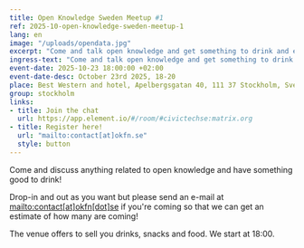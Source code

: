 ```yaml
---
title: Open Knowledge Sweden Meetup #1
ref: 2025-10-open-knowledge-sweden-meetup-1
lang: en
image: "/uploads/opendata.jpg"
excerpt: "Come and talk open knowledge and get something to drink and eat!"
ingress-text: "Come and talk open knowledge and get something to drink and eat"
event-date: 2025-10-23 18:00:00 +02:00
event-date-desc: October 23rd 2025, 18-20
place: Best Western and hotel, Apelbergsgatan 40, 111 37 Stockholm, Sverige
group: stockholm
links:
- title: Join the chat
  url: https://app.element.io/#/room/#civictechse:matrix.org
- title: Register here!
  url: "mailto:contact[at]okfn.se"
  style: button
---
```


Come and discuss anything related to open knowledge and have something good to drink!

Drop-in and out as you want but please send an e-mail at [mailto:contact[at]okfn[dot]se](contact[at]okfn[dot]se) if you're coming so that we can get an estimate of how many are coming!

The venue offers to sell you drinks, snacks and food. We start at 18:00.